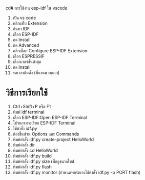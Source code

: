 cd# การใช้งาน esp-idf ใน vscode
1. เปิด vs code
2. คลิกแท็บ Extension
3. ค้นหา IDF
4. เลือก ESP-IDF
5. กด Install
6. กด Advanced
7. คลิกเลือก Configure ESP-IDF Extension
8. เลือก ESPRESSIF
9. เลือกเวอร์ชั่นล่าสุด
10. กด Install
11. รอเวลาติดตั้ง (ที่นานมากกกก)

# วิธีการเรียกใช้
1. Ctrl+Shift+P หรือ F1
2. พิมพ์ idf terminal
3. เลือก ESP-IDF:Open ESP-IDF Terminal
4. โปรแกรมจะเรียก ESP-IDF Terminal
5. ใช้คำสั่ง idf.py
6. ต้องขึ้นส่วน Options และ Commands
7. พิมพ์คำสั่ง idf.py create-project HelloWorld
8. พิมพ์คำสั่ง dir
9. พิมพ์คำสั่ง cd HelloWorld
10. พิมพ์คำสั่ง idf.py build
11. พิมพ์คำสั่ง idf.py size เพื่อดูขนาดไซส์
12. พิมพ์คำสั่ง idf.py flash
13. พิมพ์คำสั่ง idf.py monitor (กำหนดพอร์ตเองใช้คำสั่ง idf.py -p PORT flash)
